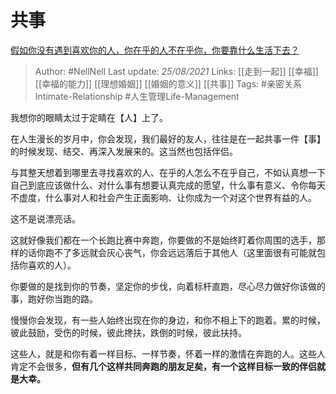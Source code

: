 # 共事
[假如你没有遇到喜欢你的人，你在乎的人不在乎你，你要靠什么生活下去？](https://www.zhihu.com/question/313241934/answer/619389760)

> Author: #NellNell 
Last update: *25/08/2021* 
Links: [[走到一起]] [[幸福]] [[幸福的能力]] [[理想婚姻]] [[婚姻的意义]] [[共事]]
Tags: #亲密关系Intimate-Relationship #人生管理Life-Management 

我想你的眼睛太过于定睛在【人】上了。

在人生漫长的岁月中，你会发现，我们最好的友人，往往是在一起共事一件【事】的时候发现、结交、再深入发展来的。这当然也包括伴侣。

与其整天想着到哪里去寻找喜欢的人、在乎的人怎么不在乎自己，不如认真想一下自己到底应该做什么、对什么事有想要认真完成的愿望，什么事有意义、令你每天不虚度，什么事对人和社会产生正面影响、让你成为一个对这个世界有益的人。

这不是说漂亮话。

这就好像我们都在一个长跑比赛中奔跑，你要做的不是始终盯着你周围的选手，那样的话你跑不了多远就会灰心丧气，你会远远落后于其他人（这里面很有可能就包括你喜欢的人）。

你要做的是找到你的节奏，坚定你的步伐，向着标杆直跑，尽心尽力做好你该做的事，跑好你当跑的路。

慢慢你会发现，有一些人始终出现在你的身边，和你不相上下的跑着。累的时候，彼此鼓励，受伤的时候，彼此搀扶，跌倒的时候，彼此扶持。

这些人，就是和你有着一样目标、一样节奏，怀着一样的激情在奔跑的人。这些人肯定不会很多，**但有几个这样共同奔跑的朋友足矣，有一个这样目标一致的伴侣就是大幸。**

  
  


